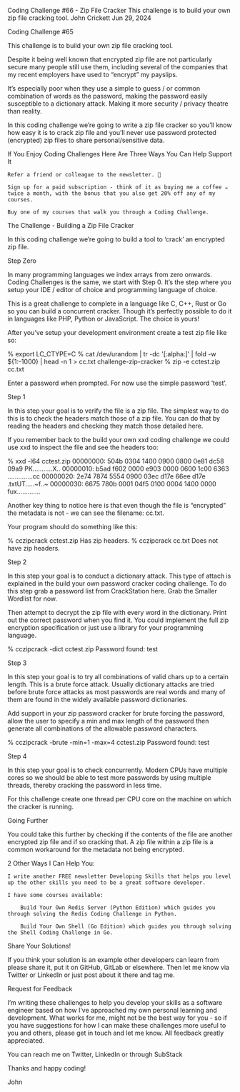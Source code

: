 Coding Challenge #66 - Zip File Cracker
This challenge is to build your own zip file cracking tool.
John Crickett
Jun 29, 2024

Coding Challenge #65

This challenge is to build your own zip file cracking tool.

Despite it being well known that encrypted zip file are not particularly secure many people still use them, including several of the companies that my recent employers have used to “encrypt” my payslips.

It’s especially poor when they use a simple to guess / or common combination of words as the password, making the password easily susceptible to a dictionary attack. Making it more security / privacy theatre than reality.

In this coding challenge we’re going to write a zip file cracker so you’ll know how easy it is to crack zip file and you’ll never use password protected (encrypted) zip files to share personal/sensitive data.

If You Enjoy Coding Challenges Here Are Three Ways You Can Help Support It

    Refer a friend or colleague to the newsletter. 🙏

    Sign up for a paid subscription - think of it as buying me a coffee ☕️ twice a month, with the bonus that you also get 20% off any of my courses.

    Buy one of my courses that walk you through a Coding Challenge.

The Challenge - Building a Zip File Cracker

In this coding challenge we’re going to build a tool to ‘crack’ an encrypted zip file.

Step Zero

In many programming languages we index arrays from zero onwards. Coding Challenges is the same, we start with Step 0. It’s the step where you setup your IDE / editor of choice and programming language of choice.

This is a great challenge to complete in a language like C, C++, Rust or Go so you can build a concurrent cracker. Though it’s perfectly possible to do it in languages like PHP, Python or JavaScript. The choice is yours!

After you’ve setup your development environment create a test zip file like so:

% export LC_CTYPE=C
% cat /dev/urandom | tr -dc '[:alpha:]' | fold -w ${1:-1000} | head -n 1 > cc.txt
challenge-zip-cracker 
% zip -e cctest.zip cc.txt

Enter a password when prompted. For now use the simple password ‘test’.

Step 1

In this step your goal is to verify the file is a zip file. The simplest way to do this is to check the headers match those of a zip file. You can do that by reading the headers and checking they match those detailed here.

If you remember back to the build your own xxd coding challenge we could use xxd to inspect the file and see the headers too:

% xxd -l64 cctest.zip
00000000: 504b 0304 1400 0900 0800 0e81 dc58 09a9  PK...........X..
00000010: b5ad f602 0000 e903 0000 0600 1c00 6363  ..............cc
00000020: 2e74 7874 5554 0900 03ec d17e 66ee d17e  .txtUT.....~f..~
00000030: 6675 780b 0001 04f5 0100 0004 1400 0000  fux.............

Another key thing to notice here is that even though the file is “encrypted” the metadata is not - we can see the filename: cc.txt.

Your program should do something like this:

% cczipcrack cctest.zip
Has zip headers.
% cczipcrack cc.txt
Does not have zip headers.

Step 2

In this step your goal is to conduct a dictionary attack. This type of attach is explained in the build your own password cracker coding challenge. To do this step grab a password list from CrackStation here. Grab the Smaller Wordlist for now.

Then attempt to decrypt the zip file with every word in the dictionary. Print out the correct password when you find it. You could implement the full zip encryption specification or just use a library for your programming language.

% cczipcrack -dict cctest.zip
Password found: test

Step 3

In this step your goal is to try all combinations of valid chars up to a certain length. This is a brute force attack. Usually dictionary attacks are tried before brute force attacks as most passwords are real words and many of them are found in the widely available password dictionaries.

Add support in your zip password cracker for brute forcing the password, allow the user to specify a min and max length of the password then generate all combinations of the allowable password characters.

% cczipcrack -brute -min=1 -max=4 cctest.zip
Password found: test

Step 4

In this step your goal is to check concurrently. Modern CPUs have multiple cores so we should be able to test more passwords by using multiple threads, thereby cracking the password in less time.

For this challenge create one thread per CPU core on the machine on which the cracker is running.

Going Further

You could take this further by checking if the contents of the file are another encrypted zip file and if so cracking that. A zip file within a zip file is a common workaround for the metadata not being encrypted.

2 Other Ways I Can Help You:

    I write another FREE newsletter Developing Skills that helps you level up the other skills you need to be a great software developer.

    I have some courses available:

        Build Your Own Redis Server (Python Edition) which guides you through solving the Redis Coding Challenge in Python.

        Build Your Own Shell (Go Edition) which guides you through solving the Shell Coding Challenge in Go.

Share Your Solutions!

If you think your solution is an example other developers can learn from please share it, put it on GitHub, GitLab or elsewhere. Then let me know via Twitter or LinkedIn or just post about it there and tag me.

Request for Feedback

I’m writing these challenges to help you develop your skills as a software engineer based on how I’ve approached my own personal learning and development. What works for me, might not be the best way for you - so if you have suggestions for how I can make these challenges more useful to you and others, please get in touch and let me know. All feedback greatly appreciated.

You can reach me on Twitter, LinkedIn or through SubStack

Thanks and happy coding!

John